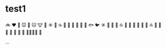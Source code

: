 # test1

:bike: :heart: :dog: :mouse: :rabbit: :cat: :cow: :pig: :sunny: :car:
:coffee: :bouquet: :baby: :shoe: :cookie: :whale: :whale2: :fish:  :bird: :sunny: :car: :train: 
:ship: :boat: :tada: :ghost: :shit: :horse: :monkey: 
:ship: :boat: :tada: :ghost: :shit: :horse: :monkey: 
:cake: :dancer: :dancers::dancers::dancers::dancers:
:dancers:



...
